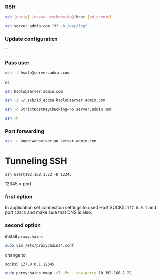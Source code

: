 ### SSH
```bash
ssh [opcje] [nazwa_użytkownika@]host [polecenie]
```
```bash
ssh server.admin.com "df -h /var/log"
```

### Update configuration
``
### Pass user
```bash
ssh -l hsolo@server.admin.com
```
or 
```bash
ssh hsolo@server.admin.com
```

```bash
ssh -i ~/.ssh/id_ecdsa hsolo@server.admin.com
```

```bash
ssh -o StrictHostKeyChecking=no server.admin.com
```

```bash
ssh -h
```


### Port forwarding
```bash
ssh -L 8000:webserver:80 server.admin.com
```
# Tunneling SSH
```
ssh user@192.168.1.22 -D 12345
```
12345 = port
### first option
In application set connection settings to used Host SOCK5: `127.0.0.1` and port `12345` and make sure that DNS is also.
### second option
install `proxychains`
```bash
sudo vim /etc/proxychains4.conf
```
change to 
```text
socks5 127.0.0.1 12345 
```
```bash
sudo porxychains nmap -sT -Pn --top-ports 10 192.168.1.22
```

```bash

```